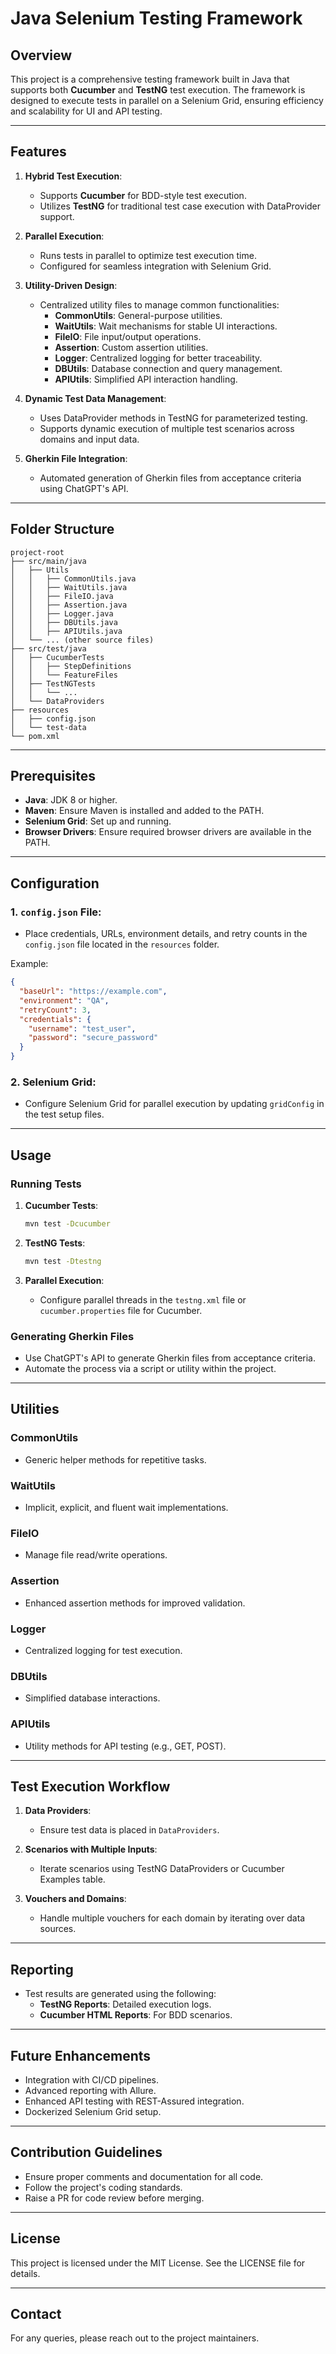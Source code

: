 # Java Selenium Testing Framework

## Overview
This project is a comprehensive testing framework built in Java that supports both **Cucumber** and **TestNG** test execution. The framework is designed to execute tests in parallel on a Selenium Grid, ensuring efficiency and scalability for UI and API testing.

---

## Features

1. **Hybrid Test Execution**:
   - Supports **Cucumber** for BDD-style test execution.
   - Utilizes **TestNG** for traditional test case execution with DataProvider support.

2. **Parallel Execution**:
   - Runs tests in parallel to optimize test execution time.
   - Configured for seamless integration with Selenium Grid.

3. **Utility-Driven Design**:
   - Centralized utility files to manage common functionalities:
     - **CommonUtils**: General-purpose utilities.
     - **WaitUtils**: Wait mechanisms for stable UI interactions.
     - **FileIO**: File input/output operations.
     - **Assertion**: Custom assertion utilities.
     - **Logger**: Centralized logging for better traceability.
     - **DBUtils**: Database connection and query management.
     - **APIUtils**: Simplified API interaction handling.

4. **Dynamic Test Data Management**:
   - Uses DataProvider methods in TestNG for parameterized testing.
   - Supports dynamic execution of multiple test scenarios across domains and input data.

5. **Gherkin File Integration**:
   - Automated generation of Gherkin files from acceptance criteria using ChatGPT's API.

---

## Folder Structure

```
project-root
├── src/main/java
│   ├── Utils
│   │   ├── CommonUtils.java
│   │   ├── WaitUtils.java
│   │   ├── FileIO.java
│   │   ├── Assertion.java
│   │   ├── Logger.java
│   │   ├── DBUtils.java
│   │   ├── APIUtils.java
│   └── ... (other source files)
├── src/test/java
│   ├── CucumberTests
│   │   ├── StepDefinitions
│   │   └── FeatureFiles
│   ├── TestNGTests
│   │   └── ...
│   └── DataProviders
├── resources
│   ├── config.json
│   └── test-data
└── pom.xml
```

---

## Prerequisites

- **Java**: JDK 8 or higher.
- **Maven**: Ensure Maven is installed and added to the PATH.
- **Selenium Grid**: Set up and running.
- **Browser Drivers**: Ensure required browser drivers are available in the PATH.

---

## Configuration

### 1. **`config.json` File**:

- Place credentials, URLs, environment details, and retry counts in the `config.json` file located in the `resources` folder.

Example:
```json
{
  "baseUrl": "https://example.com",
  "environment": "QA",
  "retryCount": 3,
  "credentials": {
    "username": "test_user",
    "password": "secure_password"
  }
}
```

### 2. **Selenium Grid**:

- Configure Selenium Grid for parallel execution by updating `gridConfig` in the test setup files.

---

## Usage

### Running Tests

1. **Cucumber Tests**:
   ```bash
   mvn test -Dcucumber
   ```

2. **TestNG Tests**:
   ```bash
   mvn test -Dtestng
   ```

3. **Parallel Execution**:
   - Configure parallel threads in the `testng.xml` file or `cucumber.properties` file for Cucumber.

### Generating Gherkin Files

- Use ChatGPT's API to generate Gherkin files from acceptance criteria.
- Automate the process via a script or utility within the project.

---

## Utilities

### CommonUtils
- Generic helper methods for repetitive tasks.

### WaitUtils
- Implicit, explicit, and fluent wait implementations.

### FileIO
- Manage file read/write operations.

### Assertion
- Enhanced assertion methods for improved validation.

### Logger
- Centralized logging for test execution.

### DBUtils
- Simplified database interactions.

### APIUtils
- Utility methods for API testing (e.g., GET, POST).

---

## Test Execution Workflow

1. **Data Providers**:
   - Ensure test data is placed in `DataProviders`.

2. **Scenarios with Multiple Inputs**:
   - Iterate scenarios using TestNG DataProviders or Cucumber Examples table.

3. **Vouchers and Domains**:
   - Handle multiple vouchers for each domain by iterating over data sources.

---

## Reporting

- Test results are generated using the following:
  - **TestNG Reports**: Detailed execution logs.
  - **Cucumber HTML Reports**: For BDD scenarios.

---

## Future Enhancements

- Integration with CI/CD pipelines.
- Advanced reporting with Allure.
- Enhanced API testing with REST-Assured integration.
- Dockerized Selenium Grid setup.

---

## Contribution Guidelines

- Ensure proper comments and documentation for all code.
- Follow the project's coding standards.
- Raise a PR for code review before merging.

---

## License

This project is licensed under the MIT License. See the LICENSE file for details.

---

## Contact

For any queries, please reach out to the project maintainers.

